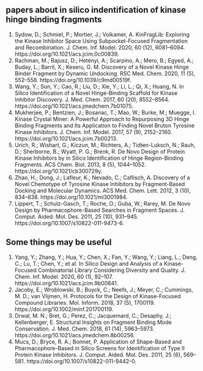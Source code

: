 <h2>papers about in silico indentification of kinase hinge binding fragments</h2>
<ol>
   <li>Sydow, D.; Schmiel, P.; Mortier, J.; Volkamer, A. KinFragLib: Exploring the Kinase Inhibitor Space Using Subpocket-Focused Fragmentation and Recombination. J. Chem. Inf. Model. 2020, 60 (12), 6081–6094. https://doi.org/10.1021/acs.jcim.0c00839.</li>
   <li>Rachman, M.; Bajusz, D.; Hetényi, A.; Scarpino, A.; Mero, B.; Egyed, A.; Buday, L.; Barril, X.; Keseru, G. M. Discovery of a Novel Kinase Hinge Binder Fragment by Dynamic Undocking. RSC Med. Chem. 2020, 11 (5), 552–558. https://doi.org/10.1039/c9md00519f.</li>
   <li>Wang, Y.; Sun, Y.; Cao, R.; Liu, D.; Xie, Y.; Li, L.; Qi, X.; Huang, N. In Silico Identification of a Novel Hinge-Binding Scaffold for Kinase Inhibitor Discovery. J. Med. Chem. 2017, 60 (20), 8552–8564. https://doi.org/10.1021/acs.jmedchem.7b01075.</li>
   <li>Mukherjee, P.; Bentzien, J.; Bosanac, T.; Mao, W.; Burke, M.; Muegge, I. Kinase Crystal Miner: A Powerful Approach to Repurposing 3D Hinge Binding Fragments and Its Application to Finding Novel Bruton Tyrosine Kinase Inhibitors. J. Chem. Inf. Model. 2017, 57 (9), 2152–2160. https://doi.org/10.1021/acs.jcim.7b00213.</li>
   <li>Urich, R.; Wishart, G.; Kiczun, M.; Richters, A.; Tidten-Luksch, N.; Rauh, D.; Sherborne, B.; Wyatt, P. G.; Brenk, R. De Novo Design of Protein Kinase Inhibitors by in Silico Identification of Hinge Region-Binding Fragments. ACS Chem. Biol. 2013, 8 (5), 1044–1052. https://doi.org/10.1021/cb300729y.</li>
   <li>Zhao, H.; Dong, J.; Lafleur, K.; Nevado, C.; Caflisch, A. Discovery of a Novel Chemotype of Tyrosine Kinase Inhibitors by Fragment-Based Docking and Molecular Dynamics. ACS Med. Chem. Lett. 2012, 3 (10), 834–838. https://doi.org/10.1021/ml3001984.</li>
   <li>Lippert, T.; Schulz-Gasch, T.; Roche, O.; Guba, W.; Rarey, M. De Novo Design by Pharmacophore-Based Searches in Fragment Spaces. J. Comput. Aided. Mol. Des. 2011, 25 (10), 931–945. https://doi.org/10.1007/s10822-011-9473-6.</li>
</ol>

<h2>Some things may be useful</h2>

<ol>
   <li>Yang, Y.; Zhang, Y.; Hua, Y.; Chen, X.; Fan, Y.; Wang, Y.; Liang, L.; Deng, C.; Lu, T.; Chen, Y.; et al. In Silico Design and Analysis of a Kinase-Focused Combinatorial Library Considering Diversity and Quality. J. Chem. Inf. Model. 2020, 60 (1), 92–107. https://doi.org/10.1021/acs.jcim.9b00841.</li>
   <li> Jacoby, E.; Wroblowski, B.; Buyck, C.; Neefs, J.; Meyer, C.; Cummings, M. D.; van Vlijmen, H. Protocols for the Design of Kinase-Focused Compound Libraries. Mol. Inform. 2018, 37 (5), 1700119. https://doi.org/10.1002/minf.201700119.</li>
   <li>Drwal, M. N.; Bret, G.; Perez, C.; Jacquemard, C.; Desaphy, J.; Kellenberger, E. Structural Insights on Fragment Binding Mode Conservation. J. Med. Chem. 2018, 61 (14), 5963–5973. https://doi.org/10.1021/acs.jmedchem.8b00256.</li>
   <li>Mucs, D.; Bryce, R. A.; Bonnet, P. Application of Shape-Based and Pharmacophore-Based in Silico Screens for Identification of Type II Protein Kinase Inhibitors. J. Comput. Aided. Mol. Des. 2011, 25 (6), 569–581. https://doi.org/10.1007/s10822-011-9442-0.</li>

</ol>
